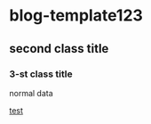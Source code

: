 # blog-template123

## second class title

### 3-st class title

normal data

[test](./test/test.md)
